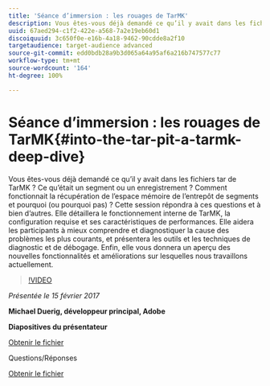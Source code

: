 ```yaml
---
title: 'Séance d’immersion : les rouages de TarMK'
description: Vous êtes-vous déjà demandé ce qu’il y avait dans les fichiers tar de TarMK ? Ce qu’était un segment ou un enregistrement ? Comment fonctionnait la récupération de l’espace mémoire de l’entrepôt de segments et pourquoi (ou pourquoi pas) ? Cette session répond à ces questions et à bien d’autres.
uuid: 67aed294-c1f2-422e-a568-7a2e19eb60d1
discoiquuid: 3c650f0e-e16b-4a18-9462-90cdde8a2f10
targetaudience: target-audience advanced
source-git-commit: edd0bdb28a9b3d065a64a95af6a216b747577c77
workflow-type: tm+mt
source-wordcount: '164'
ht-degree: 100%

---
```


# Séance d’immersion : les rouages de TarMK{#into-the-tar-pit-a-tarmk-deep-dive}

Vous êtes-vous déjà demandé ce qu’il y avait dans les fichiers tar de TarMK ? Ce qu’était un segment ou un enregistrement ? Comment fonctionnait la récupération de l’espace mémoire de l’entrepôt de segments et pourquoi (ou pourquoi pas) ? Cette session répondra à ces questions et à bien d’autres. Elle détaillera le fonctionnement interne de TarMK, la configuration requise et ses caractéristiques de performances. Elle aidera les participants à mieux comprendre et diagnostiquer la cause des problèmes les plus courants, et présentera les outils et les techniques de diagnostic et de débogage. Enfin, elle vous donnera un aperçu des nouvelles fonctionnalités et améliorations sur lesquelles nous travaillons actuellement.

>[!VIDEO](https://video.tv.adobe.com/v/19138/?quality=9)

*Présentée le 15 février 2017*

**Michael Duerig, développeur principal, Adobe**

**Diapositives du présentateur**

[Obtenir le fichier](assets/aem-gems-tarmk-deep-dive.pptx)

Questions/Réponses

[Obtenir le fichier](assets/aem-gems-qandas-tarmk-deep-dive.pdf)
<!--
[Get back to the Overview](https://helpx.adobe.com/experience-manager/kt/eseminars/gems/aem-index.html)
-->
